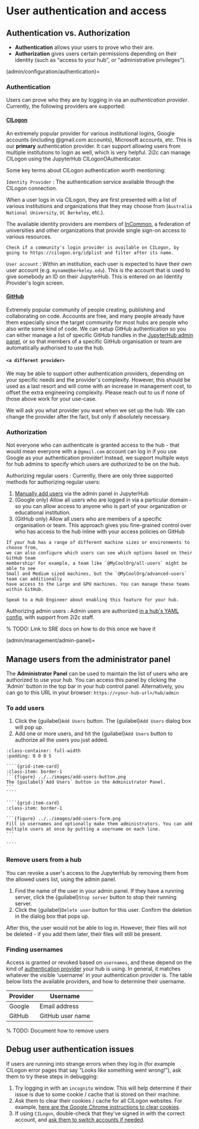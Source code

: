 # User authentication and access

## Authentication vs. Authorization

- **Authentication** allows your users to prove who their are.
- **Authorization** gives users certain permissions depending on their identity (such as "access to your hub", or "administrative privileges").

(admin/configuration/authentication)=
### Authentication

Users can prove who they are by logging in via an *authentication provider*. Currently, the following providers are supported:

#### [CILogon](https://www.cilogon.org/)

An extremely popular provider for various institutional logins, Google accounts (including @gmail.com accounts), Microsoft accounts, etc. This is our **primary** authentication provider.
It can support allowing users from multiple institutions to login as well, which is very helpful.
2i2c can manage CILogon using the JupyterHub CILogonOAuthenticator.

Some key terms about CILogon authentication worth mentioning:

`Identity Provider`
: The authentication service available through the CILogon connection.

  When a user logs in via CILogon, they are first presented with a list of various institutions and organizations that they may choose from (`Australia National University`, `UC Berkeley`, etc.).

  The available identity providers are members of [InCommon](https://www.incommon.org/federation/), a federation of universities and other organizations that provide single sign-on access to various resources.

  ```{note}
  Check if a community's login provider is available on CILogon, by going to https://cilogon.org/idplist and filter after its name.
  ```

`User account`
: Within an institution, each user is expected to have their own user account (e.g. `myname@berkeley.edu`). This is the account that is used to give somebody an ID on their JupyterHub. This is entered on an Identity Provider's login screen.

#### [GitHub](https://github.com/)
Extremely popular community of people creating, publishing and collaborating on code. Accounts are free, and many people already have them especially since the target community for most hubs are people who also write some kind of code. We can setup GitHub authentication so you can either manage a list of specific GitHub handles in the [JupyterHub admin panel](admin/management/admin-panel), or so that members of a specific GitHub organisation or team are automatically authorised to use the hub.

#### `<a different provider>`
We may be able to support other authentication providers, depending on your specific needs and the provider's complexity. However, this should be used as a last resort and will come with an increase in management cost, to offset the extra engineering complexity. Please reach out to us if none of those above work for your use-case.

We will ask you what provider you want when we set up the hub. We can change the provider after the fact, but only if absolutely necessary.

### Authorization

Not everyone who can authenticate is granted access to the hub - that would mean
everyone with a `@gmail.com` account can log in if you use Google as your
authentication provider! Instead, we support multiple ways for hub admins to
specify which users are *authorized* to be on the hub.

Authorizing regular users
: Currently, there are only three supported methods for authorizing regular users:

  1. [Manually add users](../howto/manage-users.md) via the admin panel in JupyterHub
  2. (Google only) Allow all users who are logged in via a particular domain - so
     you can allow access to anyone who is part of your organization or
     educational institution.
  3. (GitHub only) Allow all users who are members of a specific organisation or
     team. This approach gives you fine-grained control over who has access to the
     hub inline with your access policies on GitHub

```{tip}
If your hub has a range of different machine sizes or environments to choose from,
we can also configure which users can see which options based on their GitHub team
membership! For example, a team like `@MyCoolOrg/all-users` might be able to see
Small and Medium sized machines, but the `@MyCoolOrg/advanced-users` team can additionally
have access to the Large and GPU machines. You can manage these teams within GitHub.

Speak to a Hub Engineer about enabling this feature for your hub.
```

Authorizing admin users
: Admin users are authorized [in a hub's YAML config](https://github.com/2i2c-org/infrastructure/blob/c1d06be1eed2d748a4d39e4cba76436cffe89fb2/config/hubs/2i2c.cluster.yaml#L50-L55), with support from 2i2c staff.

% TODO: Link to SRE docs on how to do this once we have it

(admin/management/admin-panel)=
## Manage users from the administrator panel

The **Administrator Panel** can be used to maintain the list of users
who are authorized to use your hub. You can access this panel by clicking
the 'Admin' button in the top bar in your hub control panel.
Alternatively, you can go to this URL in your browser:
`https://<your-hub-url>/hub/admin`

### To add users

1. Click the {guilabel}`Add Users` button. The {guilabel}`Add Users` dialog box will pop up.
2. Add one or more users, and hit the {guilabel}`Add Users` button to authorize all the users you just added.

`````{grid}
:class-container: full-width
:padding: 0 0 0 5

````{grid-item-card}
:class-item: border-1
```{figure} ../../images/add-users-button.png
The {guilabel}`Add Users` button in the Administrator Panel.
```
````

````{grid-item-card}
:class-item: border-1

```{figure} ../../images/add-users-form.png
Fill in usernames and optionally make them administrators. You can add multiple users at once by putting a username on each line.
```

````
`````


### Remove users from a hub

You can revoke a user's access to the JupyterHub by removing them from the allowed users list, using the admin panel.

1. Find the name of the user in your admin panel. If they have a running server,
   click the {guilabel}`Stop server` button to stop their running server.
2. Click the {guilabel}`Delete user` button for this user. Confirm the deletion in
   the dialog box that pops up.

After this, the user would not be able to log in. However, their files will not be deleted -
if you add them later, their files will still be present.

### Finding usernames

Access is granted or revoked based on `usernames`, and these depend on the kind
of [authentication provider](admin/configuration/authentication) your hub is
using. In general, it matches whatever the visible 'username' in your
authentication provider is. The table below lists the available providers, and
how to determine their username.


| Provider | Username |
|-|-|
| Google | Email address |
| GitHub | GitHub user name |


% TODO: Document how to remove users

## Debug user authentication issues

If users are running into strange errors when they log in (for example CILogon error pages that say "Looks like something went wrong!"), ask them to try these steps in debugging:

1. Try logging in with an `incognito` window. This will help determine if their issue is due to some cookie / cache that is stored on their machine.
2. Ask them to clear their cookies / cache for all CILogon websites. For example, [here are the Google Chrome instructions to clear cookies](https://support.google.com/chrome/answer/95647?hl=en&co=GENIE.Platform%3DDesktop).
3. If using `CILogon`, double-check that they've signed in with the correct account, and [ask them to switch accounts if needed](https://infrastructure.2i2c.org/en/latest/howto/configure/auth-management.html#switch-identity-providers-or-user-accounts).
